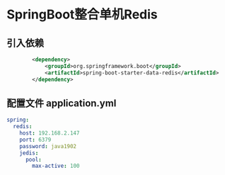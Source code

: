 # SpringBoot整合单机Redis

## 引入依赖

```xml
        <dependency>
            <groupId>org.springframework.boot</groupId>
            <artifactId>spring-boot-starter-data-redis</artifactId>
        </dependency>
```



## 配置文件 application.yml

```yaml
spring:
  redis:
    host: 192.168.2.147
    port: 6379
    password: java1902
    jedis:
      pool:
        max-active: 100
```

